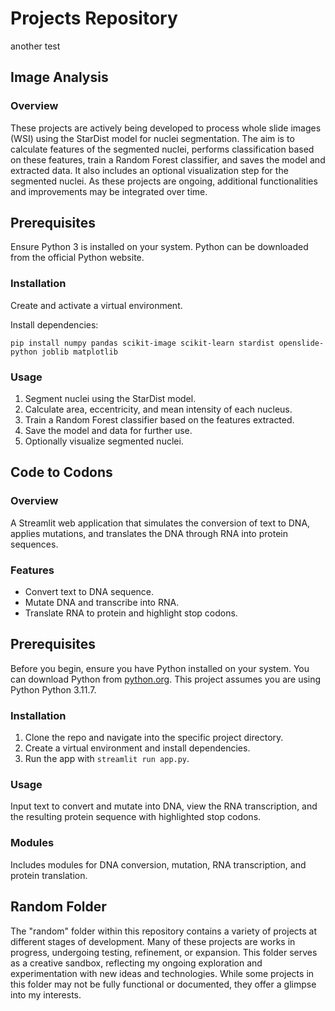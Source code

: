 # Projects Repository
another test
## Image Analysis

### Overview
These projects are actively being developed to process whole slide images (WSI) using the StarDist model for nuclei segmentation. The aim is to calculate features of the segmented nuclei, performs classification based on these features, train a Random Forest classifier, and saves the model and extracted data. It also includes an optional visualization step for the segmented nuclei. As these projects are ongoing, additional functionalities and improvements may be integrated over time.


## Prerequisites
Ensure Python 3 is installed on your system. Python can be downloaded from the official Python website.

### Installation
Create and activate a virtual environment.

Install dependencies:
```
pip install numpy pandas scikit-image scikit-learn stardist openslide-python joblib matplotlib
```

### Usage
1. Segment nuclei using the StarDist model.
2. Calculate area, eccentricity, and mean intensity of each nucleus.
3. Train a Random Forest classifier based on the features extracted.
4. Save the model and data for further use.
5. Optionally visualize segmented nuclei.


## Code to Codons

### Overview
A Streamlit web application that simulates the conversion of text to DNA, applies mutations, and translates the DNA through RNA into protein sequences.

### Features
- Convert text to DNA sequence.
- Mutate DNA and transcribe into RNA.
- Translate RNA to protein and highlight stop codons.

## Prerequisites
Before you begin, ensure you have Python installed on your system. You can download Python from [python.org](https://www.python.org/downloads/). This project assumes you are using Python Python 3.11.7.

### Installation
1. Clone the repo and navigate into the specific project directory.
2. Create a virtual environment and install dependencies.
3. Run the app with `streamlit run app.py`.

### Usage
Input text to convert and mutate into DNA, view the RNA transcription, and the resulting protein sequence with highlighted stop codons.

### Modules
Includes modules for DNA conversion, mutation, RNA transcription, and protein translation.

## Random Folder

The "random" folder within this repository contains a variety of projects at different stages of development. Many of these projects are works in progress, undergoing testing, refinement, or expansion. This folder serves as a creative sandbox, reflecting my ongoing exploration and experimentation with new ideas and technologies. While some projects in this folder may not be fully functional or documented, they offer a glimpse into my interests.